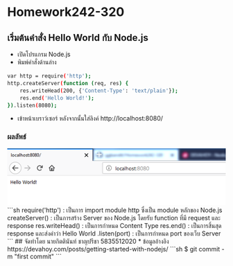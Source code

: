 # Homework242-320
## เริ่มต้นคำสั่ง Hello World กับ Node.js
* เปิดโปรแกรม Node.js
* พิมพ์คำสั่งด้านล่าง
```sh 
var http = require('http');
http.createServer(function (req, res) {
    res.writeHead(200, {'Content-Type': 'text/plain'});
    res.end('Hello World!');
}).listen(8080);
```
* เข้าหน้าเบราว์เซอร์ หลังจากนั้นใส่ลิงค์ http://localhost:8080/
### ผลลัพธ์
<img src="HelloWorld.PNG">
```sh
require('http') : เป็นการ import module http ซึ่งเป็น module หลักของ Node.js
createServer() : เป็นการสร้าง Server ของ Node.js โดยรับ function ที่มี request และ response
res.writeHead() : เป็นการกำหนด Content Type
res.end() : เป็นการสิ้นสุด response และส่งคำว่า Hello World
.listen(port) : เป็นการกำหนด port ของเว็บ Server
```
## จัดทำโดย นายกิตตินันท์ ชาญปรีชา 5835512020
* ข้อมูลอ้างอิง https://devahoy.com/posts/getting-started-with-nodejs/
```sh
$ git commit -m "first commit"
```
